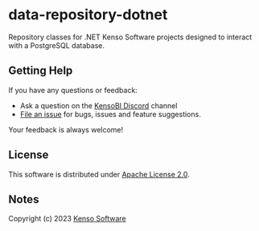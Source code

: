 # data-repository-dotnet

Repository classes for .NET Kenso Software projects designed to interact with a PostgreSQL database.

## Getting Help

If you have any questions or feedback:

- Ask a question on the [KensoBI Discord](https://discord.gg/JDzMTcQBca) channel
- [File an issue](https://github.com/KensoBI/data-repository-dotnet/issues/new) for bugs, issues and feature suggestions.

Your feedback is always welcome!

## License

This software is distributed under [Apache License 2.0](license).

## Notes

Copyright (c)
2023 [Kenso Software](https://kensobi.com)
